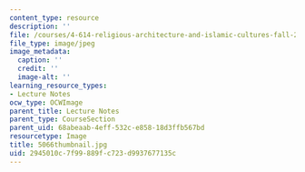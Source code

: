 ```yaml
---
content_type: resource
description: ''
file: /courses/4-614-religious-architecture-and-islamic-cultures-fall-2002/2945010c7f99889fc723d9937677135c_5066thumbnail.jpg
file_type: image/jpeg
image_metadata:
  caption: ''
  credit: ''
  image-alt: ''
learning_resource_types:
- Lecture Notes
ocw_type: OCWImage
parent_title: Lecture Notes
parent_type: CourseSection
parent_uid: 68abeaab-4eff-532c-e858-18d3ffb567bd
resourcetype: Image
title: 5066thumbnail.jpg
uid: 2945010c-7f99-889f-c723-d9937677135c
---
```

